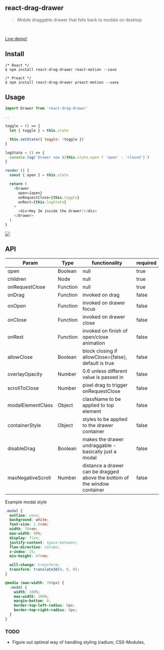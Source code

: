 ## react-drag-drawer

> Mobile draggable drawer that falls back to modals on desktop

<br />

[Live demo!](https://react-drag-drawer-example-oamqnmjhlc.now.sh)

## Install

```
/* React */
$ npm install react-drag-drawer react-motion --save

/* Preact */
$ npm install react-drag-drawer preact-motion --save
```


## Usage

```js
import Drawer from 'react-drag-drawer'

..

toggle = () => {
  let { toggle } = this.state

  this.setState({ toggle: !toggle })
}

logState = () => {
  console.log(`Drawer now ${this.state.open ? 'open' : 'closed'}`)
}

render () {
  const { open } = this.state

  return (
    <Drawer
      open={open}
      onRequestClose={this.toggle}
      onRest={this.logState}
    >
      <div>Hey Im inside the drawer!</div>
    </Drawer>
  )
}
```

![](http://d.pr/i/ThqP+)

## API
| Param          | Type    | functionality | required |
|----------------|---------|-----------------|-----------------|
| open           | Boolean | null | true |
| children       | Node    | null | true |
| onRequestClose | Function| null | true |
| onDrag | Function| invoked on drag | false |
| onOpen | Function| invoked on drawer focus | false |
| onClose | Function| invoked on drawer close | false |
| onRest | Function| invoked on finish of open/close animation | false |
| allowClose | Boolean | block closing if allowClose={false}, default is true | false |
| overlayOpacity | Number | 0.6 unless different value is passed in | false |
| scrollToClose | Number | pixel drag to trigger onRequestClose | false |
| modalElementClass | Object | className to be applied to top <modal> element | false |
| containerStyle | Object | styles to be applied to the drawer container | false |
| disableDrag | Boolean | makes the drawer undraggable - basically just a modal | false |
| maxNegativeScroll | Number | distance a drawer can be dragged above the bottom of the window container | false |


Example modal style
```css
.modal {
  outline: none;
  background: white;
  font-size: 1.6rem;
  width: 76rem;
  max-width: 90%;
  display: flex;
  justify-content: space-between;
  flex-direction: column;
  z-index: 15;
  min-height: 47rem;

  will-change: transform;
  transform: translate3d(0, 0, 0);
}

@media (max-width: 768px) {
  .modal {
    width: 100%;
    max-width: 100%;
    margin-bottom: 0;
    border-top-left-radius: 8px;
    border-top-right-radius: 8px;
  }
}
```


### TODO
* Figure out optimal way of handling styling (radium, CSS-Modules, <style jsx>, etc..)
* Make Drawer dismissable in all swipeable directions (decouple from drag down to dismiss)

## License

MIT © [Jack Hanford](http://jackhanford.com)

